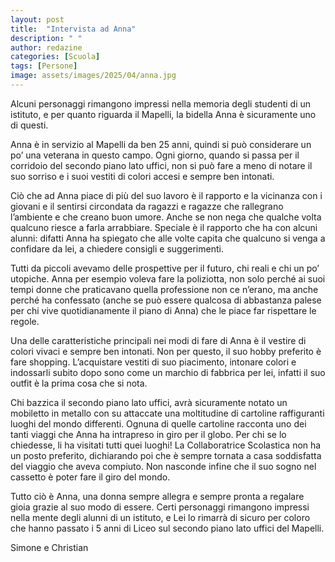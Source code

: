 ```yaml
---
layout: post
title:  "Intervista ad Anna"
description: " "
author: redazine
categories: [Scuola]
tags: [Persone]
image: assets/images/2025/04/anna.jpg
---
```

Alcuni personaggi rimangono impressi nella memoria degli studenti di un istituto, e per quanto riguarda il Mapelli, la bidella Anna è sicuramente uno di questi.

Anna è in servizio al Mapelli da ben 25 anni, quindi si può considerare un po’ una veterana in questo campo. Ogni giorno, quando si passa per il corridoio del secondo piano lato uffici, non si può fare a meno di notare il suo sorriso e i suoi vestiti di colori accesi e sempre ben intonati.

Ciò che ad Anna piace di più del suo lavoro è il rapporto e la vicinanza con i giovani e il sentirsi circondata da ragazzi e ragazze che rallegrano l’ambiente e che creano buon umore. Anche se non nega che qualche volta qualcuno riesce a farla arrabbiare. Speciale è il rapporto che ha con alcuni alunni: difatti Anna ha spiegato che alle volte capita che qualcuno si venga a confidare da lei, a chiedere consigli e suggerimenti.

Tutti da piccoli avevamo delle prospettive per il futuro, chi reali e chi un po’ utopiche. Anna per esempio voleva fare la poliziotta, non solo perché ai suoi tempi donne che praticavano quella professione non ce n’erano, ma anche perché ha confessato (anche se può essere qualcosa di abbastanza palese per chi vive quotidianamente il piano di Anna) che le piace far rispettare le regole. 

Una delle caratteristiche principali nei modi di fare di Anna è il vestire di colori vivaci e sempre ben intonati. Non per questo, il suo hobby preferito è fare shopping. L’acquistare vestiti di suo piacimento, intonare colori e indossarli subito dopo sono come un marchio di fabbrica per lei, infatti il suo outfit è la prima cosa che si nota.

Chi bazzica il secondo piano lato uffici, avrà sicuramente notato un mobiletto in metallo con su attaccate una moltitudine di cartoline raffiguranti luoghi del mondo differenti. Ognuna di quelle cartoline racconta uno dei tanti viaggi che Anna ha intrapreso in giro per il globo. Per chi se lo chiedesse, li ha visitati tutti quei luoghi! La Collaboratrice Scolastica non ha un posto preferito, dichiarando poi che è sempre tornata a casa soddisfatta del viaggio che aveva compiuto. Non nasconde infine che il suo sogno nel cassetto è poter fare il giro del mondo. 

Tutto ciò è Anna, una donna sempre allegra e sempre pronta a regalare gioia grazie al suo modo di essere. Certi personaggi rimangono impressi nella mente degli alunni di un istituto, e Lei lo rimarrà di sicuro per coloro che hanno passato i 5 anni di Liceo sul secondo piano lato uffici del Mapelli.


Simone e Christian